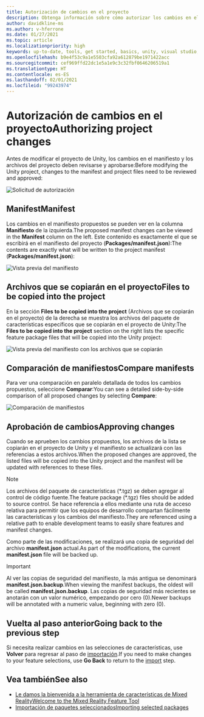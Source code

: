 ```yaml
---
title: Autorización de cambios en el proyecto
description: Obtenga información sobre cómo autorizar los cambios en el proyecto en la herramienta de características de MR para el desarrollo de HoloLens y VR.
author: davidkline-ms
ms.author: v-hferrone
ms.date: 01/27/2021
ms.topic: article
ms.localizationpriority: high
keywords: up-to-date, tools, get started, basics, unity, visual studio, toolkit, mixed reality headset, windows mixed reality headset, virtual reality headset, installation, Windows, HoloLens, emulator, unreal, openxr
ms.openlocfilehash: b9e4f53c9a1e5503cfa92a612879be1971422acc
ms.sourcegitcommit: cef969ffd22dc1e5a1e9c3c32fbf0646206519a1
ms.translationtype: HT
ms.contentlocale: es-ES
ms.lasthandoff: 02/01/2021
ms.locfileid: "99243974"
---
```

# <a name="authorizing-project-changes"></a><span data-ttu-id="7ed61-104">Autorización de cambios en el proyecto</span><span class="sxs-lookup"><span data-stu-id="7ed61-104">Authorizing project changes</span></span>

<span data-ttu-id="7ed61-105">Antes de modificar el proyecto de Unity, los cambios en el manifiesto y los archivos del proyecto deben revisarse y aprobarse:</span><span class="sxs-lookup"><span data-stu-id="7ed61-105">Before modifying the Unity project, changes to the manifest and project files need to be reviewed and approved:</span></span>

![Solicitud de autorización](images/FeatureToolApprovalRequest.png)

## <a name="manifest"></a><span data-ttu-id="7ed61-107">Manifest</span><span class="sxs-lookup"><span data-stu-id="7ed61-107">Manifest</span></span>

<span data-ttu-id="7ed61-108">Los cambios en el manifiesto propuestos se pueden ver en la columna **Manifiesto** de la izquierda.</span><span class="sxs-lookup"><span data-stu-id="7ed61-108">The proposed manifest changes can be viewed in the **Manifest** column on the left.</span></span> <span data-ttu-id="7ed61-109">Este contenido es exactamente el que se escribirá en el manifiesto del proyecto (**Packages/manifest.json**):</span><span class="sxs-lookup"><span data-stu-id="7ed61-109">The contents are exactly what will be written to the project manifest (**Packages/manifest.json**):</span></span>

![Vista previa del manifiesto](images/ManifestPreview.png)

## <a name="files-to-be-copied-into-the-project"></a><span data-ttu-id="7ed61-111">Archivos que se copiarán en el proyecto</span><span class="sxs-lookup"><span data-stu-id="7ed61-111">Files to be copied into the project</span></span>

<span data-ttu-id="7ed61-112">En la sección **Files to be copied into the project** (Archivos que se copiarán en el proyecto) de la derecha se muestra los archivos del paquete de características específicos que se copiarán en el proyecto de Unity:</span><span class="sxs-lookup"><span data-stu-id="7ed61-112">The **Files to be copied into the project** section on the right lists the specific feature package files that will be copied into the Unity project:</span></span>

![Vista previa del manifiesto con los archivos que se copiarán](images/FilesToCopy.png)

## <a name="compare-manifests"></a><span data-ttu-id="7ed61-114">Comparación de manifiestos</span><span class="sxs-lookup"><span data-stu-id="7ed61-114">Compare manifests</span></span>

<span data-ttu-id="7ed61-115">Para ver una comparación en paralelo detallada de todos los cambios propuestos, seleccione **Comparar**:</span><span class="sxs-lookup"><span data-stu-id="7ed61-115">You can see a detailed side-by-side comparison of all proposed changes by selecting **Compare**:</span></span>

![Comparación de manifiestos](images/FeatureToolCompareManifest.png)

## <a name="approving-changes"></a><span data-ttu-id="7ed61-117">Aprobación de cambios</span><span class="sxs-lookup"><span data-stu-id="7ed61-117">Approving changes</span></span>

<span data-ttu-id="7ed61-118">Cuando se aprueben los cambios propuestos, los archivos de la lista se copiarán en el proyecto de Unity y el manifiesto se actualizará con las referencias a estos archivos.</span><span class="sxs-lookup"><span data-stu-id="7ed61-118">When the proposed changes are approved, the listed files will be copied into the Unity project and the manifest will be updated with references to these files.</span></span>

> [!NOTE]
> <span data-ttu-id="7ed61-119">Los archivos del paquete de características (\*.tgz) se deben agregar al control de código fuente.</span><span class="sxs-lookup"><span data-stu-id="7ed61-119">The feature package (\*.tgz) files should be added to source control.</span></span> <span data-ttu-id="7ed61-120">Se hace referencia a ellos mediante una ruta de acceso relativa para permitir que los equipos de desarrollo compartan fácilmente las características y los cambios del manifiesto.</span><span class="sxs-lookup"><span data-stu-id="7ed61-120">They are referenced using a relative path to enable development teams to easily share features and manifest changes.</span></span>

 <span data-ttu-id="7ed61-121">Como parte de las modificaciones, se realizará una copia de seguridad del archivo **manifest.json** actual.</span><span class="sxs-lookup"><span data-stu-id="7ed61-121">As part of the modifications, the current **manifest.json** file will be backed up.</span></span>

> [!IMPORTANT]
> <span data-ttu-id="7ed61-122">Al ver las copias de seguridad del manifiesto, la más antigua se denominará **manifest.json.backup**.</span><span class="sxs-lookup"><span data-stu-id="7ed61-122">When viewing the manifest backups, the oldest will be called **manifest.json.backup**.</span></span> <span data-ttu-id="7ed61-123">Las copias de seguridad más recientes se anotarán con un valor numérico, empezando por cero (0).</span><span class="sxs-lookup"><span data-stu-id="7ed61-123">Newer backups will be annotated with a numeric value, beginning with zero (0).</span></span>

## <a name="going-back-to-the-previous-step"></a><span data-ttu-id="7ed61-124">Vuelta al paso anterior</span><span class="sxs-lookup"><span data-stu-id="7ed61-124">Going back to the previous step</span></span>

<span data-ttu-id="7ed61-125">Si necesita realizar cambios en las selecciones de características, use **Volver** para regresar al paso de [importación](importing-features.md).</span><span class="sxs-lookup"><span data-stu-id="7ed61-125">If you need to make changes to your feature selections, use **Go Back** to return to the [import](importing-features.md) step.</span></span>

## <a name="see-also"></a><span data-ttu-id="7ed61-126">Vea también</span><span class="sxs-lookup"><span data-stu-id="7ed61-126">See also</span></span>

- [<span data-ttu-id="7ed61-127">Le damos la bienvenida a la herramienta de características de Mixed Reality</span><span class="sxs-lookup"><span data-stu-id="7ed61-127">Welcome to the Mixed Reality Feature Tool</span></span>](welcome-to-mr-feature-tool.md)
- [<span data-ttu-id="7ed61-128">Importación de paquetes seleccionados</span><span class="sxs-lookup"><span data-stu-id="7ed61-128">Importing selected packages</span></span>](importing-features.md)
